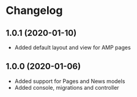 Changelog
=========

## 1.0.1 (2020-01-10)
 * Added default layout and view for AMP pages
 
## 1.0.0 (2020-01-06)
 * Added support for Pages and News models
 * Added console, migrations and controller